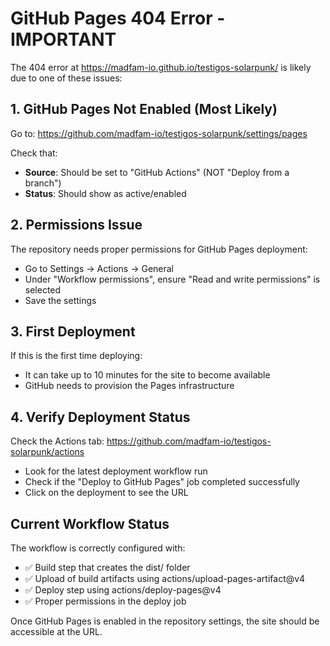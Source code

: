 # GitHub Pages 404 Error - IMPORTANT

The 404 error at https://madfam-io.github.io/testigos-solarpunk/ is likely due to one of these issues:

## 1. GitHub Pages Not Enabled (Most Likely)

Go to: https://github.com/madfam-io/testigos-solarpunk/settings/pages

Check that:
- **Source**: Should be set to "GitHub Actions" (NOT "Deploy from a branch")
- **Status**: Should show as active/enabled

## 2. Permissions Issue

The repository needs proper permissions for GitHub Pages deployment:
- Go to Settings → Actions → General
- Under "Workflow permissions", ensure "Read and write permissions" is selected
- Save the settings

## 3. First Deployment

If this is the first time deploying:
- It can take up to 10 minutes for the site to become available
- GitHub needs to provision the Pages infrastructure

## 4. Verify Deployment Status

Check the Actions tab: https://github.com/madfam-io/testigos-solarpunk/actions
- Look for the latest deployment workflow run
- Check if the "Deploy to GitHub Pages" job completed successfully
- Click on the deployment to see the URL

## Current Workflow Status

The workflow is correctly configured with:
- ✅ Build step that creates the dist/ folder
- ✅ Upload of build artifacts using actions/upload-pages-artifact@v4
- ✅ Deploy step using actions/deploy-pages@v4
- ✅ Proper permissions in the deploy job

Once GitHub Pages is enabled in the repository settings, the site should be accessible at the URL.